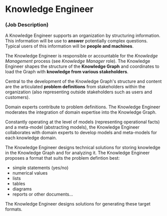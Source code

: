 # Knowledge Engineer

### (Job Description)

A Knowledge Engineer supports an organization by structuring information. This information will be use to **answer** potentially complex questions. Typical users of this information will be **people and machines**.

The Knowledge Engineer is responsible or accountable for the *Knowledge Management* process (see *Knowledge Manager* role). The Knowledge Engineer shapes the structure of the **Knowledge Graph** and coordinates to load the Graph with **knowledge from various stakeholders**.

Central to the development of the Knowledge Graph's structure and content are the articulated **problem definitions** from stakeholders within the organization (also representing outside stakeholders such as users and customers).

Domain experts contribute to problem definitions. The Knowledge Engineer moderates the integration of domain expertise into the Knowledge Graph.

Constantly operating at the level of models (representing operational facts) and a meta-model (abstracting models), the Knowledge Engineer collaborates with domain experts to develop models and meta-models for each knowledge domain.

The Knowledge Engineer designs technical solutions for storing knowledge in the Knowledge Graph and for analyzing it. The Knowledge Engineer proposes a format that suits the problem defintion best:

* simple statements (yes/no)
* numerical values
* lists
* tables
* diagrams
* reports or other documents...

The Knowledge Engineer designs solutions for generating these target formats.

